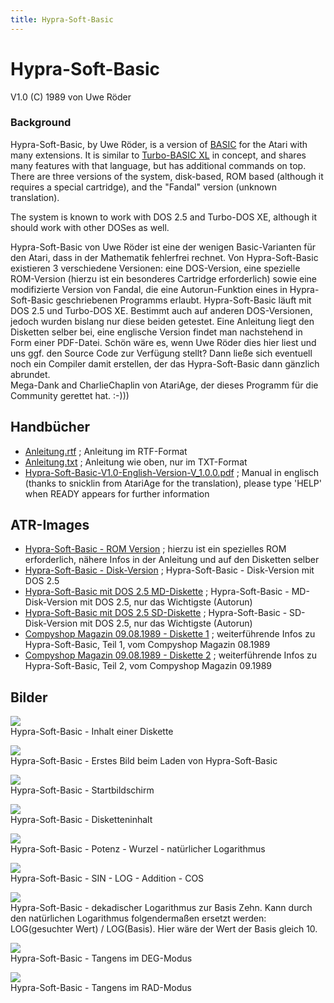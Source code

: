 ```yaml
---
title: Hypra-Soft-Basic
---
```

# Hypra-Soft-Basic  
V1.0 (C) 1989 von Uwe Röder  
  
### Background  
Hypra-Soft-Basic, by Uwe Röder, is a version of [BASIC](../Basic/index.md) for the Atari with many extensions. It is similar to [Turbo-BASIC XL](../TURBO-BASIC_XL|Turbo-BASIC_XL/index.md) in concept, and shares many features with that language, but has additional commands on top. There are three versions of the system, disk-based, ROM based (although it requires a special cartridge), and the "Fandal" version (unknown translation).  
  
The system is known to work with DOS 2.5 and Turbo-DOS XE, although it should work with other DOSes as well.  
  
Hypra-Soft-Basic von Uwe Röder ist eine der wenigen Basic-Varianten für den Atari, dass in der Mathematik fehlerfrei rechnet. Von Hypra-Soft-Basic existieren 3 verschiedene Versionen: eine DOS-Version, eine spezielle ROM-Version (hierzu ist ein besonderes Cartridge erforderlich) sowie eine modifizierte Version von Fandal, die eine Autorun-Funktion eines in Hypra-Soft-Basic geschriebenen Programms erlaubt. Hypra-Soft-Basic läuft mit DOS 2.5 und Turbo-DOS XE. Bestimmt auch auf anderen DOS-Versionen, jedoch wurden bislang nur diese beiden getestet. Eine Anleitung liegt den Disketten selber bei, eine englische Version findet man nachstehend in Form einer PDF-Datei. Schön wäre es, wenn Uwe Röder dies hier liest und uns ggf. den Source Code zur Verfügung stellt? Dann ließe sich eventuell noch ein Compiler damit erstellen, der das Hypra-Soft-Basic dann gänzlich abrundet.  
Mega-Dank and CharlieChaplin von AtariAge, der dieses Programm für die Community gerettet hat. :-)))  
## Handbücher  
- [Anleitung.rtf](attachments/Anleitung.rtf) ; Anleitung im RTF-Format  
- [Anleitung.txt](attachments/Anleitung.txt) ; Anleitung wie oben, nur im TXT-Format  
- [Hypra-Soft-Basic-V1.0-English-Version-V_1.0.0.pdf](attachments/Hypra-Soft-Basic-V1.0-English-Version-V_1.0.0.pdf) ; Manual in englisch (thanks to snicklin from AtariAge for the translation), please type 'HELP' when READY appears for further information  
## ATR-Images  
- [Hypra-Soft-Basic - ROM Version](attachments/Hypra-Soft-Basic-ROM-Version.atr) ; hierzu ist ein spezielles ROM erforderlich, nähere Infos in der Anleitung und auf den Disketten selber  
- [Hypra-Soft-Basic - Disk-Version](attachments/Hypra-Soft-Basic-DISK-Version.atr) ; Hypra-Soft-Basic - Disk-Version mit DOS 2.5  
- [Hypra-Soft-Basic mit DOS 2.5 MD-Diskette](attachments/Hypra-Soft-Basic-V1.0-MD.atr) ; Hypra-Soft-Basic - MD-Disk-Version mit DOS 2.5, nur das Wichtigste (Autorun)  
- [Hypra-Soft-Basic mit DOS 2.5 SD-Diskette](attachments/Hypra-Soft-Basic-V1.0-SD.atr) ; Hypra-Soft-Basic - SD-Disk-Version mit DOS 2.5, nur das Wichtigste (Autorun)  
- [Compyshop Magazin 09.08.1989 - Diskette 1](attachments/Disk1.atr) ; weiterführende Infos zu Hypra-Soft-Basic, Teil 1, vom Compyshop Magazin 08.1989  
- [Compyshop Magazin 09.08.1989 - Diskette 2](attachments/Disk2.atr) ; weiterführende Infos zu Hypra-Soft-Basic, Teil 2, vom Compyshop Magazin 09.1989  
## Bilder  
![](attachments/Inhalt.jpg)  
Hypra-Soft-Basic - Inhalt einer Diskette  
  
![](attachments/Loading_Hypra-Soft-Basic_V1.0.jpg)  
Hypra-Soft-Basic - Erstes Bild beim Laden von Hypra-Soft-Basic  
  
![](attachments/Startbildschirm.jpg)  
Hypra-Soft-Basic - Startbildschirm  
  
![](attachments/DIR.jpg)  
Hypra-Soft-Basic - Disketteninhalt  
  
![](attachments/Power-Root-Log.jpg)  
Hypra-Soft-Basic - Potenz - Wurzel - natürlicher Lo­g­a­rith­mus  
  
![](attachments/SIN-LOG-ADD-COS.jpg)  
Hypra-Soft-Basic - SIN - LOG - Addition - COS  
  
![](attachments/CLOG.jpg)  
Hypra-Soft-Basic - dekadischer Lo­g­a­rith­mus zur Basis Zehn. Kann durch den natürlichen Lo­g­a­rith­mus folgendermaßen ersetzt werden: LOG(gesuchter Wert) / LOG(Basis). Hier wäre der Wert der Basis gleich 10.  
  
![](attachments/TAN_in_DEG.jpg)  
Hypra-Soft-Basic - Tangens im DEG-Modus  
  
![](attachments/TAN_in_RAD.jpg)  
Hypra-Soft-Basic - Tangens im RAD-Modus  
